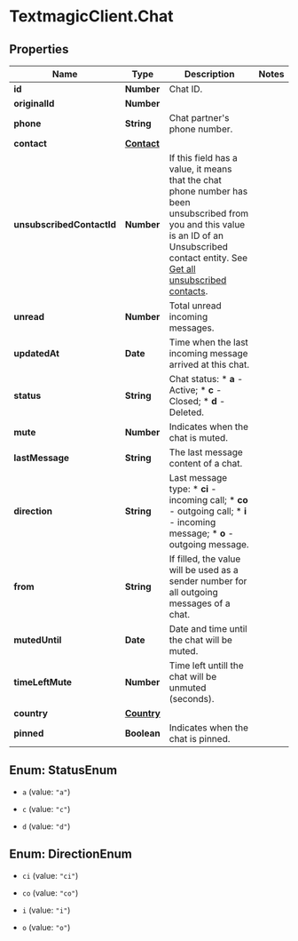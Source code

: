 # TextmagicClient.Chat

## Properties
Name | Type | Description | Notes
------------ | ------------- | ------------- | -------------
**id** | **Number** | Chat ID. | 
**originalId** | **Number** |  | 
**phone** | **String** | Chat partner's phone number. | 
**contact** | [**Contact**](Contact.md) |  | 
**unsubscribedContactId** | **Number** | If this field has a value, it means that the chat phone number has been unsubscribed from you and this value is an ID of an Unsubscribed contact entity. See [Get all unsubscribed contacts](https://docs.textmagic.com/#operation/getUnsubscribers). | 
**unread** | **Number** | Total unread incoming messages. | 
**updatedAt** | **Date** | Time when the last incoming message arrived at this chat. | 
**status** | **String** | Chat status:   * **a** - Active;   * **c** - Closed;   * **d** - Deleted.  | 
**mute** | **Number** | Indicates when the chat is muted. | 
**lastMessage** | **String** | The last message content of a chat. | 
**direction** | **String** | Last message type: * **ci** - incoming call; * **co** - outgoing call; * **i** - incoming message; * **o** - outgoing message.  | 
**from** | **String** | If filled, the value will be used as a sender number for all outgoing messages of a chat. | 
**mutedUntil** | **Date** | Date and time until the chat will be muted. | 
**timeLeftMute** | **Number** | Time left untill the chat will be unmuted (seconds). | 
**country** | [**Country**](Country.md) |  | 
**pinned** | **Boolean** | Indicates when the chat is pinned. | 


<a name="StatusEnum"></a>
## Enum: StatusEnum


* `a` (value: `"a"`)

* `c` (value: `"c"`)

* `d` (value: `"d"`)




<a name="DirectionEnum"></a>
## Enum: DirectionEnum


* `ci` (value: `"ci"`)

* `co` (value: `"co"`)

* `i` (value: `"i"`)

* `o` (value: `"o"`)




